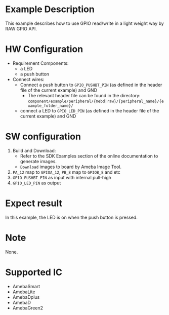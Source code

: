 # Example Description

This example describes how to use GPIO read/write in a light weight way by RAW GPIO API.

# HW Configuration

- Requirement Components:
  - a LED
  - a push button
- Connect wires:
  - Connect a push button to `GPIO_PUSHBT_PIN` (as defined in the header file of the current example) and GND
    - The relevant header file can be found in the directory:
      `component/example/peripheral/{mebd|raw}/{peripheral_name}/{example_folder_name}/`
  - connect a LED to `GPIO_LED_PIN` (as defined in the header file of the current example) and GND

# SW configuration

1. Build and Download:
   * Refer to the SDK Examples section of the online documentation to generate images.
   * `Download` images to board by Ameba Image Tool. 
2. `PA_12` map to `GPIOA_12`, `PB_8`  map to `GPIOB_8` and etc
3. `GPIO_PUSHBT_PIN` as input with internal pull-high
4. `GPIO_LED_PIN` as output

# Expect result

In this example, the LED is on when the push button is pressed.

# Note

None.

# Supported IC

- AmebaSmart
- AmebaLite
- AmebaDplus
- AmebaD
- AmebaGreen2
